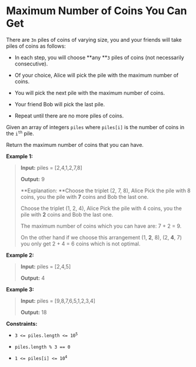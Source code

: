 # Maximum Number of Coins You Can Get

There are <code>3n</code> piles of coins of varying size, you and your friends will take piles of coins as follows:

- In each step, you will choose **any **<code>3</code> piles of coins (not necessarily consecutive).

- Of your choice, Alice will pick the pile with the maximum number of coins.

- You will pick the next pile with the maximum number of coins.

- Your friend Bob will pick the last pile.

- Repeat until there are no more piles of coins.

Given an array of integers <code>piles</code> where <code>piles[i]</code> is the number of coins in the <code>i<sup>th</sup></code> pile.

Return the maximum number of coins that you can have.


**Example 1:**
>
> **Input:** piles = [2,4,1,2,7,8]
>
> **Output:** 9
>
> **Explanation: **Choose the triplet (2, 7, 8), Alice Pick the pile with 8 coins, you the pile with **7** coins and Bob the last one.
>
> Choose the triplet (1, 2, 4), Alice Pick the pile with 4 coins, you the pile with **2** coins and Bob the last one.
>
> The maximum number of coins which you can have are: 7 + 2 = 9.
>
> On the other hand if we choose this arrangement (1, **2**, 8), (2, **4**, 7) you only get 2 + 4 = 6 coins which is not optimal.

**Example 2:**
>
> **Input:** piles = [2,4,5]
>
> **Output:** 4

**Example 3:**
>
> **Input:** piles = [9,8,7,6,5,1,2,3,4]
>
> **Output:** 18


**Constraints:**

- <code>3 &lt;= piles.length &lt;= 10<sup>5</sup></code>

- <code>piles.length % 3 == 0</code>

- <code>1 &lt;= piles[i] &lt;= 10<sup>4</sup></code>
